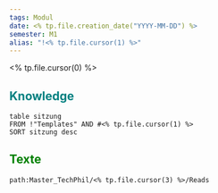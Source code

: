 ```yaml
---
tags: Modul
date: <% tp.file.creation_date("YYYY-MM-DD") %>
semester: M1
alias: "!<% tp.file.cursor(1) %>"
---
```

<% tp.file.cursor(0) %>
## <font color="teal">Knowledge</font>
```dataview
table sitzung
FROM !"Templates" AND #<% tp.file.cursor(1) %>
SORT sitzung desc
```

## <font color="green">Texte</font>
```query
path:Master_TechPhil/<% tp.file.cursor(3) %>/Reads
```